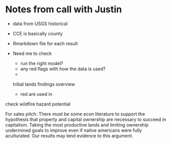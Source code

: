 # Notes from call with Justin

- data from USGS historical 

- CCE is basically county

- Rmarkdown file for each result

- Need me to check
    - run the right model?
    - any red flags with how the data is used?
    - 


  tribal lands findings overview
  - red are used in 


 check wildfire hazard potential

For sales pitch:
There must be some econ literature to support the hypothesis that property and capital ownership are necessary to succeed in capitalism.  Taking the most productive lands and limiting ownership undermined goals to improve even if native americans were fully aculturated.  Our results may lend evidence to this argument. 